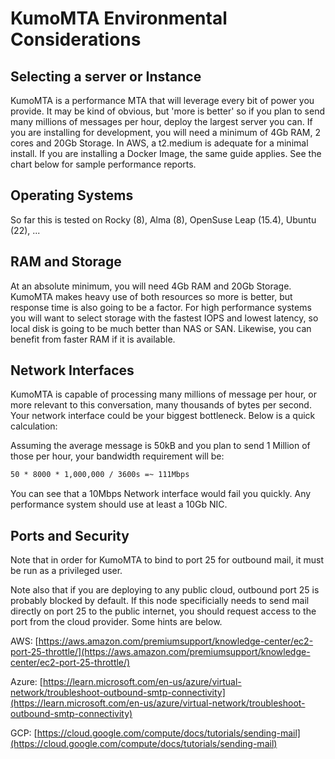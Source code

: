 # KumoMTA Environmental Considerations

## Selecting a server or Instance

KumoMTA is a performance MTA that will leverage every bit of power you provide. It may be kind of obvious, but 'more is better' so if you plan to send many millions of messages per hour, deploy the largest server you can. If you are installing for  development, you will need a minimum of 4Gb RAM, 2 cores and 20Gb Storage. In AWS, a t2.medium is adequate for a minimal install.  If you are installing a Docker Image, the same guide applies. See the chart below for sample performance reports.

## Operating Systems

So far this is tested on Rocky (8), Alma (8), OpenSuse Leap (15.4), Ubuntu (22), ...

## RAM and Storage

At an absolute minimum, you will need 4Gb RAM and 20Gb Storage.  KumoMTA makes heavy use of both resources so more is better, but response time is also going to be a factor.  For high performance systems you will want to select storage with the fastest IOPS and lowest latency, so local disk is going to be much better than NAS or SAN. Likewise, you can benefit from faster RAM if it is available.

## Network Interfaces

KumoMTA is capable of processing many millions of message per hour, or more relevant to this conversation, many thousands of bytes per second.  Your network interface could be your biggest bottleneck.  Below is a quick calculation:

Assuming the average message is 50kB and you plan to send 1 Million of those per hour, your bandwidth requirement will be:

```txt
50 * 8000 * 1,000,000 / 3600s =~ 111Mbps
```

You can see that a 10Mbps Network interface would fail you quickly.  Any performance system should use at least a 10Gb NIC.

## Ports and Security

Note that in order for KumoMTA to bind to port 25 for outbound mail, it must be run as a privileged user.

Note also that if you are deploying to any public cloud, outbound port 25 is probably blocked by default. If this node specificially needs to send mail directly on port 25 to the public internet, you should request access to the port from the cloud provider.  Some hints are below.

AWS: [https://aws.amazon.com/premiumsupport/knowledge-center/ec2-port-25-throttle/](https://aws.amazon.com/premiumsupport/knowledge-center/ec2-port-25-throttle/)

Azure: [https://learn.microsoft.com/en-us/azure/virtual-network/troubleshoot-outbound-smtp-connectivity](https://learn.microsoft.com/en-us/azure/virtual-network/troubleshoot-outbound-smtp-connectivity)

GCP: [https://cloud.google.com/compute/docs/tutorials/sending-mail](https://cloud.google.com/compute/docs/tutorials/sending-mail)

